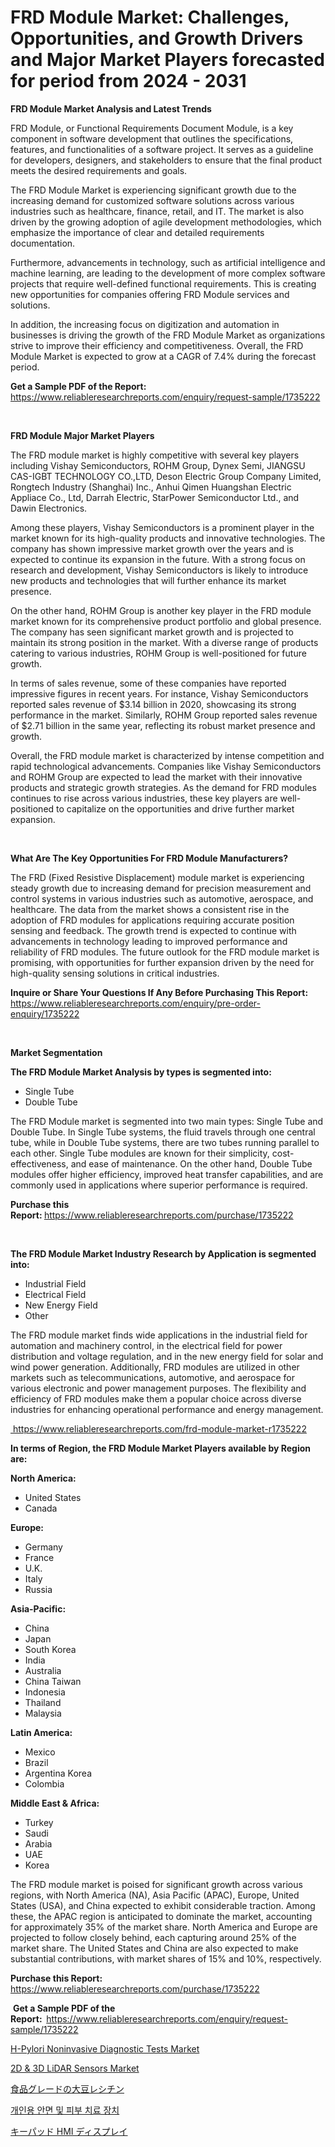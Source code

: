 <p><h1>FRD Module Market: Challenges, Opportunities, and Growth Drivers and Major Market Players forecasted for period from 2024 - 2031</h1></p><p><strong>FRD Module Market Analysis and Latest Trends</strong></p>
<p><p>FRD Module, or Functional Requirements Document Module, is a key component in software development that outlines the specifications, features, and functionalities of a software project. It serves as a guideline for developers, designers, and stakeholders to ensure that the final product meets the desired requirements and goals.</p><p>The FRD Module Market is experiencing significant growth due to the increasing demand for customized software solutions across various industries such as healthcare, finance, retail, and IT. The market is also driven by the growing adoption of agile development methodologies, which emphasize the importance of clear and detailed requirements documentation.</p><p>Furthermore, advancements in technology, such as artificial intelligence and machine learning, are leading to the development of more complex software projects that require well-defined functional requirements. This is creating new opportunities for companies offering FRD Module services and solutions.</p><p>In addition, the increasing focus on digitization and automation in businesses is driving the growth of the FRD Module Market as organizations strive to improve their efficiency and competitiveness. Overall, the FRD Module Market is expected to grow at a CAGR of 7.4% during the forecast period.</p></p>
<p><strong>Get a Sample PDF of the Report:&nbsp;</strong> <a href="https://www.reliableresearchreports.com/enquiry/request-sample/1735222">https://www.reliableresearchreports.com/enquiry/request-sample/1735222</a></p>
<p>&nbsp;</p>
<p><strong>FRD Module Major Market Players</strong></p>
<p><p>The FRD module market is highly competitive with several key players including Vishay Semiconductors, ROHM Group, Dynex Semi, JIANGSU CAS-IGBT TECHNOLOGY CO.,LTD, Deson Electric Group Company Limited, Rongtech Industry (Shanghai) Inc., Anhui Qimen Huangshan Electric Appliace Co., Ltd, Darrah Electric, StarPower Semiconductor Ltd., and Dawin Electronics.</p><p>Among these players, Vishay Semiconductors is a prominent player in the market known for its high-quality products and innovative technologies. The company has shown impressive market growth over the years and is expected to continue its expansion in the future. With a strong focus on research and development, Vishay Semiconductors is likely to introduce new products and technologies that will further enhance its market presence.</p><p>On the other hand, ROHM Group is another key player in the FRD module market known for its comprehensive product portfolio and global presence. The company has seen significant market growth and is projected to maintain its strong position in the market. With a diverse range of products catering to various industries, ROHM Group is well-positioned for future growth.</p><p>In terms of sales revenue, some of these companies have reported impressive figures in recent years. For instance, Vishay Semiconductors reported sales revenue of $3.14 billion in 2020, showcasing its strong performance in the market. Similarly, ROHM Group reported sales revenue of $2.71 billion in the same year, reflecting its robust market presence and growth.</p><p>Overall, the FRD module market is characterized by intense competition and rapid technological advancements. Companies like Vishay Semiconductors and ROHM Group are expected to lead the market with their innovative products and strategic growth strategies. As the demand for FRD modules continues to rise across various industries, these key players are well-positioned to capitalize on the opportunities and drive further market expansion.</p></p>
<p>&nbsp;</p>
<p><strong>What Are The Key Opportunities For FRD Module Manufacturers?</strong></p>
<p><p>The FRD (Fixed Resistive Displacement) module market is experiencing steady growth due to increasing demand for precision measurement and control systems in various industries such as automotive, aerospace, and healthcare. The data from the market shows a consistent rise in the adoption of FRD modules for applications requiring accurate position sensing and feedback. The growth trend is expected to continue with advancements in technology leading to improved performance and reliability of FRD modules. The future outlook for the FRD module market is promising, with opportunities for further expansion driven by the need for high-quality sensing solutions in critical industries.</p></p>
<p><strong>Inquire or Share Your Questions If Any Before Purchasing This Report:</strong> <a href="https://www.reliableresearchreports.com/enquiry/pre-order-enquiry/1735222">https://www.reliableresearchreports.com/enquiry/pre-order-enquiry/1735222</a></p>
<p>&nbsp;</p>
<p><strong>Market Segmentation</strong></p>
<p><strong>The FRD Module Market Analysis by types is segmented into:</strong></p>
<p><ul><li>Single Tube</li><li>Double Tube</li></ul></p>
<p><p>The FRD Module market is segmented into two main types: Single Tube and Double Tube. In Single Tube systems, the fluid travels through one central tube, while in Double Tube systems, there are two tubes running parallel to each other. Single Tube modules are known for their simplicity, cost-effectiveness, and ease of maintenance. On the other hand, Double Tube modules offer higher efficiency, improved heat transfer capabilities, and are commonly used in applications where superior performance is required.</p></p>
<p><strong>Purchase this Report:&nbsp;</strong><a href="https://www.reliableresearchreports.com/purchase/1735222">https://www.reliableresearchreports.com/purchase/1735222</a></p>
<p>&nbsp;</p>
<p><strong>The FRD Module Market Industry Research by Application is segmented into:</strong></p>
<p><ul><li>Industrial Field</li><li>Electrical Field</li><li>New Energy Field</li><li>Other</li></ul></p>
<p><p>The FRD module market finds wide applications in the industrial field for automation and machinery control, in the electrical field for power distribution and voltage regulation, and in the new energy field for solar and wind power generation. Additionally, FRD modules are utilized in other markets such as telecommunications, automotive, and aerospace for various electronic and power management purposes. The flexibility and efficiency of FRD modules make them a popular choice across diverse industries for enhancing operational performance and energy management.</p></p>
<p><a href="https://www.reliableresearchreports.com/frd-module-market-r1735222">&nbsp;https://www.reliableresearchreports.com/frd-module-market-r1735222</a></p>
<p><strong>In terms of Region, the FRD Module Market Players available by Region are:</strong></p>
<p>
    <p> <strong> North America: </strong>
        <ul>
            <li>United States</li>
            <li>Canada</li>
        </ul>
        </p> 
    <p> <strong> Europe: </strong>
        <ul>
            <li>Germany</li>
            <li>France</li>
            <li>U.K.</li>
            <li>Italy</li>
            <li>Russia</li>
        </ul>
        </p> 
    <p> <strong> Asia-Pacific: </strong>
        <ul>
            <li>China</li>
            <li>Japan</li>
            <li>South Korea</li>
            <li>India</li>
            <li>Australia</li>
            <li>China Taiwan</li>
            <li>Indonesia</li>
            <li>Thailand</li>
            <li>Malaysia</li>
        </ul>
        </p> 
    <p> <strong> Latin America: </strong>
        <ul>
            <li>Mexico</li>
            <li>Brazil</li>
            <li>Argentina Korea</li>
            <li>Colombia</li>
        </ul>
        </p> 
    <p> <strong> Middle East & Africa: </strong>
        <ul>
            <li>Turkey</li>
            <li>Saudi</li>
            <li>Arabia</li>
            <li>UAE</li>
            <li>Korea</li>
        </ul>
    </p>
    </p>
<p><p>The FRD module market is poised for significant growth across various regions, with North America (NA), Asia Pacific (APAC), Europe, United States (USA), and China expected to exhibit considerable traction. Among these, the APAC region is anticipated to dominate the market, accounting for approximately 35% of the market share. North America and Europe are projected to follow closely behind, each capturing around 25% of the market share. The United States and China are also expected to make substantial contributions, with market shares of 15% and 10%, respectively.</p></p>
<p><strong>Purchase this Report: </strong><a href="https://www.reliableresearchreports.com/purchase/1735222">https://www.reliableresearchreports.com/purchase/1735222</a></p>
<p>&nbsp;<strong>Get a Sample PDF of the Report:&nbsp;&nbsp;</strong><a href="https://www.reliableresearchreports.com/enquiry/request-sample/1735222">https://www.reliableresearchreports.com/enquiry/request-sample/1735222</a></p>
<p><strong></strong></p>
<p><p><a href="https://github.com/gulaimolin/Market-Research-Report-List-4/blob/main/h-pylori-noninvasive-diagnostic-tests-market.md">H-Pylori Noninvasive Diagnostic Tests Market</a></p><p><a href="https://github.com/RoccoManning/Market-Research-Report-List-5/blob/main/2d-3d-lidar-sensors-market.md">2D & 3D LiDAR Sensors Market</a></p><p><a href="https://github.com/VellaJacobi2023/Market-Research-Report-List-1/blob/main/7968967104661.md">食品グレードの大豆レシチン</a></p><p><a href="https://github.com/akzkkws047661437/Market-Research-Report-List-2/blob/main/809690198168.md">개인용 안면 및 피부 치료 장치</a></p><p><a href="https://github.com/oqxogxyvqe90775/Market-Research-Report-List-2/blob/main/8510948104660.md">キーパッド HMI ディスプレイ</a></p></p>